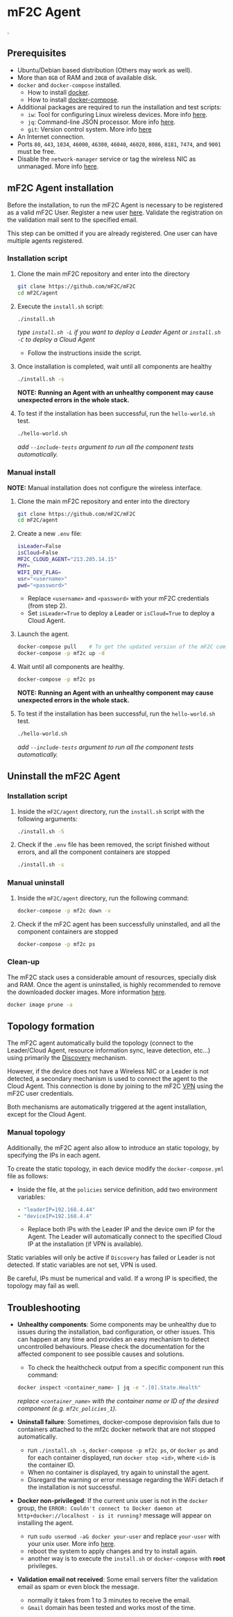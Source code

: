 # mF2C Agent

.

## Prerequisites

- Ubuntu/Debian based distribution (Others may work as well).
- More than `8GB` of RAM and `20GB` of available disk.
- `docker` and `docker-compose` installed.
    - How to install [docker](https://docs.docker.com/install/linux/docker-ce/ubuntu/#install-docker-ce).
    - How to install [docker-compose](https://docs.docker.com/compose/install/).
- Additional packages are required to run the installation and test scripts:
    - `iw`: Tool for configuring Linux wireless devices. More info [here](https://wireless.wiki.kernel.org/en/users/Documentation/iw).
    - `jq`: Command-line JSON processor. More info [here](https://stedolan.github.io/jq/download/).
    - `git`: Version control system. More info [here](https://git-scm.com/book/en/v2/Getting-Started-Installing-Git)
- An Internet connection.
- Ports `80`, `443`, `1034`, `46000`, `46300`, `46040`, `46020`, `8086`, `8181`, `7474`, and `9001` must be free.
- Disable the `network-manager` service or tag the wireless NIC as unmanaged. More info [here](https://github.com/mF2C/ResourceManagement/tree/master/Discovery#prerequisites-1).

## mF2C Agent installation

Before the installation, to run the mF2C Agent is necessary to be registered as a valid mF2C User. Register a new user [here](http://dashboard.mf2c-project.eu:800/main.html). Validate the registration on the validation mail sent to the specified email. 

This step can be omitted if you are already registered. One user can have multiple agents registered. 

### Installation script

1. Clone the main mF2C repository and enter into the directory

    ```bash
    git clone https://github.com/mF2C/mF2C
    cd mF2C/agent    
    ```
2. Execute the `install.sh` script:
   
   ```bash
   ./install.sh
   ```
    
    *type `install.sh -L` if you want to deploy a Leader Agent or `install.sh -C` to deploy a Cloud Agent*

    - Follow the instructions inside the script.
3. Once installation is completed, wait until all components are healthy
    ```bash
    ./install.sh -s
    ```
    
    **NOTE: Running an Agent with an unhealthy component may cause unexpected errors in the whole stack.**

4. To test if the installation has been successful, run the `hello-world.sh` test.

    ```bash
    ./hello-world.sh
    ```
    
    *add `--include-tests` argument to run all the component tests automatically.*
    

### Manual install
**NOTE:** Manual installation does not configure the wireless interface. 

1. Clone the main mF2C repository and enter into the directory

    ```bash
    git clone https://github.com/mF2C/mF2C
    cd mF2C/agent    
    ```
2. Create a new `.env` file:

    ```bash
    isLeader=False
    isCloud=False
    MF2C_CLOUD_AGENT="213.205.14.15"
    PHY=
    WIFI_DEV_FLAG=
    usr="<username>"
    pwd="<password>"
    ``` 
    - Replace `<username>` and `<password>` with your mF2C credentials (from step 2).
    - Set `isLeader=True` to deploy a Leader or `isCloud=True` to deploy a Cloud Agent.
3. Launch the agent.

    ```bash
    docker-compose pull    # To get the updated version of the mF2C components.
    docker-compose -p mf2c up -d
    ```
4. Wait until all components are healthy.

    ```bash
    docker-compose -p mf2c ps
    ```
    **NOTE: Running an Agent with an unhealthy component may cause unexpected errors in the whole stack.**

5. To test if the installation has been successful, run the `hello-world.sh` test.

    ```bash
    ./hello-world.sh
    ```
    
    *add `--include-tests` argument to run all the component tests automatically.* 
 
 
## Uninstall the mF2C Agent

### Installation script

1. Inside the `mF2C/agent` directory, run the `install.sh` script with the following arguments:
 
    ```bash
    ./install.sh -S
    ```  
2. Check if the `.env` file has been removed, the script finished without errors, and all the component containers are stopped

    ```bash
    ./install.sh -s
    ```
    
### Manual uninstall

1. Inside the `mF2C/agent` directory, run the following command:

    ```bash
    docker-compose -p mf2c down -v
    ```
2. Check if the mF2C agent has been successfully uninstalled, and all the component containers are stopped

    ```bash
    docker-compose -p mf2c ps
    ```

### Clean-up

The mF2C stack uses a considerable amount of resources, specially disk and RAM. Once the agent is uninstalled, is highly recommended to remove the downloaded docker images. More information [here](https://docs.docker.com/config/pruning/). 

```bash
docker image prune -a
```

## Topology formation

The mF2C agent automatically build the topology (connect to the Leader/Cloud Agent, resource information sync, leave detection, etc...) using primarily the [Discovery](https://github.com/mF2C/ResourceManagement/tree/master/Discovery#mf2c-discovery) mechanism. 

However, if the device does not have a Wireless NIC or a Leader is not detected, a secondary mechanism is used to connect the agent to the Cloud Agent. This connection is done by joining to the mF2C [VPN](https://github.com/mF2C/vpn#establishing-credentials-for-authentication) using the mF2C user credentials.

Both mechanisms are automatically triggered at the agent installation, except for the Cloud Agent.

### Manual topology

Additionally, the mF2C agent also allow to introduce an static topology, by specifying the IPs in each agent.

To create the static topology, in each device modify the `docker-compose.yml` file as follows:

- Inside the file, at the `policies` service definition, add two environment variables:
    ```yaml
    - "leaderIP=192.168.4.44"
    - "deviceIP=192.168.4.4"
    ``` 
    - Replace both IPs with the Leader IP and the device own IP for the Agent. The Leader will automatically connect to the specified Cloud IP at the installation (if VPN is available).

Static variables will only be active if `Discovery` has failed or Leader is not detected. If static variables are not set, VPN is used.

Be careful, IPs must be numerical and valid. If a wrong IP is specified, the topology may fail as well.

## Troubleshooting

- **Unhealthy components**: Some components may be unhealthy due to issues during the installation, bad configuration, or other issues. This can happen at any time and provides an easy mechanism to detect uncontrolled behaviours. Please check the documentation for the affected component to see possible causes and solutions.
    - To check the healthcheck output from a specific component run this command:
    ```bash
    docker inspect <container_name> | jq -e ".[0].State.Health"
    ```
    *replace `<container_name>` with the container name or ID of the desired component (e.g. `mf2c_policies_1`).*

- **Uninstall failure**: Sometimes, docker-compose deprovision fails due to containers attached to the mf2c docker network that are not stopped automatically.
    - run `./install.sh -s`, `docker-compose -p mf2c ps`, or `docker ps` and for each container displayed, run `docker stop <id>`, where `<id>` is the container ID.
    - When no container is displayed, try again to uninstall the agent.
    - Disregard the warning or error message regarding the WiFi detach if the installation is not successful.
 
- **Docker non-privileged**: If the current unix user is not in the `docker` group, the `ERROR: Couldn't connect to Docker daemon at http+docker://localhost - is it running?` message will appear on installing the agent.
    - run `sudo usermod -aG docker your-user` and replace `your-user` with your unix user. More info [here](https://docs.docker.com/install/linux/docker-ce/ubuntu/#install-using-the-convenience-script).
    - reboot the system to apply changes and try to install again.
    - another way is to execute the `install.sh` or `docker-compose` with **root** privileges.
    
- **Validation email not received**: Some email servers filter the validation email as spam or even block the message.
    - normally it takes from 1 to 3 minutes to receive the email.
    - `Gmail` domain has been tested and works most of the time.